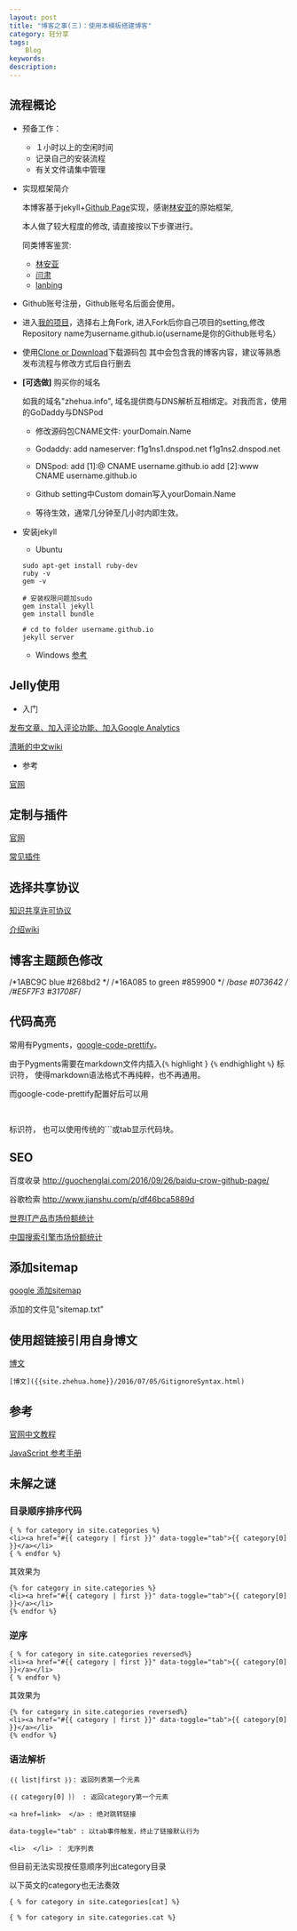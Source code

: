 ```yaml
---
layout: post
title: "博客之事(三)：使用本模板搭建博客"
category: 轻分享
tags:
    Blog
keywords: 
description: 
---
```


## 流程概论

* 预备工作：
    - １小时以上的空闲时间
    - 记录自己的安装流程
    - 有关文件请集中管理


* 实现框架简介

    本博客基于jekyll+[Github Page](https://pages.github.com/)实现，感谢[林安亚](http://painterlin.com/)的原始框架,

    本人做了较大程度的修改, 请直接按以下步骤进行。

    同类博客鉴赏:
    - [林安亚](http://painterlin.com/)
    - [闫肃](http://yansu.org)
    - [lanbing](http://lanbing510.info)

* Github账号注册，Github账号名后面会使用。

* 进入[我的项目](https://github.com/Zhehua-Hu/Zhehua-Hu.github.io)，选择右上角Fork,
进入Fork后你自己项目的setting,修改Repository name为username.github.io(username是你的Github账号名）

* 使用[Clone or Download](https://github.com/Zhehua-Hu/Zhehua-Hu.github.io)下载源码包
    其中会包含我的博客内容，建议等熟悉发布流程与修改方式后自行删去

* **[可选做]** 购买你的域名

    如我的域名"zhehua.info", 域名提供商与DNS解析互相绑定。对我而言，使用的GoDaddy与DNSPod

    - 修改源码包CNAME文件: yourDomain.Name

    - Godaddy:
        add nameserver:
        f1g1ns1.dnspod.net
        f1g1ns2.dnspod.net

    - DNSpod:
    add [1]:@ CNAME username.github.io
    add [2]:www CNAME username.github.io

    - Github setting中Custom domain写入yourDomain.Name

    - 等待生效，通常几分钟至几小时内即生效。


* 安装jekyll

    - Ubuntu

    ```
    sudo apt-get install ruby-dev
    ruby -v
    gem -v

    # 安装权限问题加sudo
    gem install jekyll
    gem install bundle

    # cd to folder username.github.io
    jekyll server
    ```

    - Windows
    [参考](http://kresnik.wang/works/tech/2015/06/07/%E5%9C%A8github-pages%E7%BD%91%E7%AB%99%E4%B8%8B%E7%94%A8jekyll%E5%88%B6%E4%BD%9C%E5%8D%9A%E5%AE%A2%E6%95%99%E7%A8%8B.html)


## Jelly使用

* 入门

[发布文章、加入评论功能、加入Google Analytics](http://www.jianshu.com/p/ffbbed22f984)

[清晰的中文wiki](http://wiki.jikexueyuan.com/project/jekyll/)

* 参考

[官网](https://jekyllrb.com/docs/posts/)

## 定制与插件

[官网](http://jekyll.com.cn/docs/plugins/)

[常见插件](http://wiki.jikexueyuan.com/project/jekyll/plugins.html)


## 选择共享协议
[知识共享许可协议](https://creativecommons.org/choose/?lang=zh)

[介绍wiki](https://zh.wikipedia.org/wiki/%E5%88%9B%E4%BD%9C%E5%85%B1%E7%94%A8)



## 博客主题颜色修改

/*1ABC9C blue #268bd2 */
/*16A085 to green #859900 */
/*base #073642 */
/*#E5F7F3 #31708F*/


## 代码高亮

常用有Pygments，[google-code-prettify](https://github.com/google/code-prettify)。

由于Pygments需要在markdown文件内插入{`%` highlight } <YourCode> {`%` endhighlight `%`} 标识符， 使得markdown语法格式不再纯粹，也不再通用。

而google-code-prettify配置好后可以用 <pre> <YourCode>  </pre>标识符， 也可以使用传统的```或tab显示代码块。


## SEO

百度收录
http://guochenglai.com/2016/09/26/baidu-crow-github-page/

谷歌检索
http://www.jianshu.com/p/df46bca5889d

[世界IT产品市场份额统计](http://gs.statcounter.com)

[中国搜索引擎市场份额统计](http://gs.statcounter.com/search-engine-market-share/all/china)

## 添加sitemap
[google 添加sitemap](https://www.google.com/webmasters)

添加的文件见"sitemap.txt"

## 使用超链接引用自身博文
[博文]({{site.zhehua.home}}/2016/07/05/GitignoreSyntax.html)

```
[博文]({{site.zhehua.home}}/2016/07/05/GitignoreSyntax.html)
```

## 参考
[官网中文教程](http://jekyll.com.cn/docs/home/)

[JavaScript 参考手册](http://www.w3school.com.cn/jsref/index.asp)


## 未解之谜
### 目录顺序排序代码

```
{ % for category in site.categories %}
<li><a href="#{{ category | first }}" data-toggle="tab">{{ category[0] }}</a></li>
{ % endfor %}
```

其效果为

```
{% for category in site.categories %}
<li><a href="#{{ category | first }}" data-toggle="tab">{{ category[0] }}</a></li>
{% endfor %}
```

### 逆序

```
{ % for category in site.categories reversed%}
<li><a href="#{{ category | first }}" data-toggle="tab">{{ category[0] }}</a></li>
{ % endfor %}
```

其效果为

```
{% for category in site.categories reversed%}
<li><a href="#{{ category | first }}" data-toggle="tab">{{ category[0] }}</a></li>
{% endfor %}
```


### 语法解析

```
｛｛ list|first ｝｝: 返回列表第一个元素

｛｛ category[0] ｝｝ : 返回category第一个元素

<a href=link>  </a> : 绝对跳转链接

data-toggle="tab" : 以tab事件触发，终止了链接默认行为

<li>  </li> ： 无序列表
```

但目前无法实现按任意顺序列出category目录

以下英文的category也无法奏效
```
{ % for category in site.categories[cat] %}

{ % for category in site.categories.cat %}
```